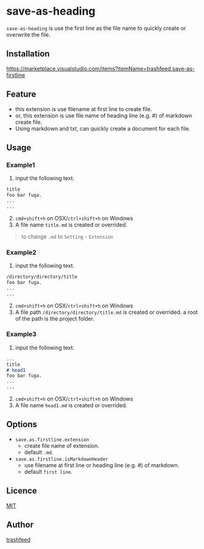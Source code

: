 # save-as-heading
`save-as-heading` is use the first line as the file name to quickly create or overwrite the file.

## Installation
https://marketplace.visualstudio.com/items?itemName=trashfeed.save-as-firstline


## Feature
- this extension is use filename at first line to create file.
- or, this extension is  use file name of heading line (e.g. #) of markdown  create file.
- Using markdown and txt, can quickly create a document for each file.

## Usage
### Example1
1. input the following text.
``` txt
title
foo bar fuga.
...
...
```
2. `cmd+shift+h` on OSX/`ctrl+shift+h` on Windows
3. A file name `title.md` is created or overrided.
> to change `.md` to `Setting` - `Extension`

### Example2
1. input the following text.
```txt
/directory/directory/title
foo bar fuga.
...
...
```
2. `cmd+shift+h` on OSX/`ctrl+shift+h` on Windows
3. A file path `/directory/directory/title.md` is created or overrided. a root of the path is the project folder.


### Example3
1. input the following text.
``` markdown
...
title
# head1
foo bar fuga.
...
...
```
2. `cmd+shift+h` on OSX/`ctrl+shift+h` on Windows
3. A file name `head1.md` is created or overrided.


## Options
- `save.as.firstline.extension`
  - create file name of extension.
  - default `.md`.
- `save.as.firstline.isMarkdownHeader`
  - use filename at first line or heading line (e.g. #) of markdown.
  - default `first line`.



## Licence
[MIT](https://raw.githubusercontent.com/trashfeed/save-as-firstline/master/LICENSE.md)

## Author
[trashfeed](https://github.com/trashfeed)
